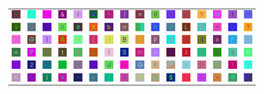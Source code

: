 <table>
<tr>
<td><img src="57.gif"></td>
<td><img src="2B.gif"></td>
<td><img src="5F.gif"></td>
<td><img src="26.gif"></td>
<td><img src="6C.gif"></td>
<td><img src="75.gif"></td>
<td><img src="2A.gif"></td>
<td><img src="5D.gif"></td>
<td><img src="65.gif"></td>
<td><img src="30.gif"></td>
<td><img src="4F.gif"></td>
<td><img src="6B.gif"></td>
<td><img src="59.gif"></td>
<td><img src="4D.gif"></td>
<td><img src="66.gif"></td>
<td><img src="22.gif"></td>
</tr>
<tr>
<td><img src="39.gif"></td>
<td><img src="67.gif"></td>
<td><img src="2D.gif"></td>
<td><img src="23.gif"></td>
<td><img src="38.gif"></td>
<td><img src="58.gif"></td>
<td><img src="62.gif"></td>
<td><img src="6E.gif"></td>
<td><img src="gr2.gif"></td>
<td><img src="52.gif"></td>
<td><img src="64.gif"></td>
<td><img src="4C.gif"></td>
<td><img src="45.gif"></td>
<td><img src="3D.gif"></td>
<td><img src="51.gif"></td>
<td><img src="3F.gif"></td>
</tr>
<tr>
<td><img src="3A.gif"></td>
<td><img src="40.gif"></td>
<td><img src="29.gif"></td>
<td><img src="41.gif"></td>
<td><img src="4E.gif"></td>
<td><img src="5B.gif"></td>
<td><img src="31.gif"></td>
<td><img src="42.gif"></td>
<td><img src="69.gif"></td>
<td><img src="70.gif"></td>
<td><img src="55.gif"></td>
<td><img src="68.gif"></td>
<td><img src="34.gif"></td>
<td><img src="61.gif"></td>
<td><img src="46.gif"></td>
<td><img src="72.gif"></td>
</tr>
<tr>
<td><img src="3C.gif"></td>
<td><img src="50.gif"></td>
<td><img src="5A.gif"></td>
<td><img src="74.gif"></td>
<td><img src="49.gif"></td>
<td><img src="6A.gif"></td>
<td><img src="7B.gif"></td>
<td><img src="53.gif"></td>
<td><img src="6D.gif"></td>
<td><img src="3E.gif"></td>
<td><img src="77.gif"></td>
<td><img src="7A.gif"></td>
<td><img src="3B.gif"></td>
<td><img src="25.gif"></td>
<td><img src="36.gif"></td>
<td><img src="48.gif"></td>
</tr>
<tr>
<td><img src="60.gif"></td>
<td><img src="32.gif"></td>
<td><img src="37.gif"></td>
<td><img src="43.gif"></td>
<td><img src="7E.gif"></td>
<td><img src="2E.gif"></td>
<td><img src="4A.gif"></td>
<td><img src="33.gif"></td>
<td><img src="47.gif"></td>
<td><img src="63.gif"></td>
<td><img src="gr3.gif"></td>
<td><img src="78.gif"></td>
<td><img src="44.gif"></td>
<td><img src="6F.gif"></td>
<td><img src="21.gif"></td>
<td><img src="2F.gif"></td>
</tr>
<tr>
<td><img src="4B.gif"></td>
<td><img src="2C.gif"></td>
<td><img src="7D.gif"></td>
<td><img src="73.gif"></td>
<td><img src="27.gif"></td>
<td><img src="76.gif"></td>
<td><img src="7C.gif"></td>
<td><img src="54.gif"></td>
<td><img src="56.gif"></td>
<td><img src="35.gif"></td>
<td><img src="24.gif"></td>
<td><img src="28.gif"></td>
<td><img src="79.gif"></td>
<td><img src="5E.gif"></td>
<td><img src="71.gif"></td>
<td><img src="gr1.gif"></td>
</tr>
</table>
